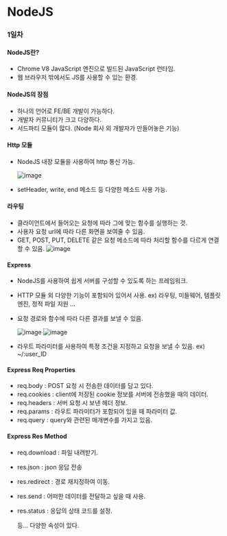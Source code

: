 # NodeJS

### 1일차
#### NodeJS란?
 - Chrome V8 JavaScript 엔진으로 빌드된 JavaScript 런타임.
 - 웹 브라우저 밖에서도 JS를 사용할 수 있는 환경.

#### NodeJS의 장점
 - 하나의 언어로 FE/BE 개발이 가능하다.
 - 개발자 커뮤니티가 크고 다양하다.
 - 서드파티 모듈이 많다. (Node 회사 외 개발자가 만들어놓은 기능)

#### Http 모듈
 - NodeJS 내장 모듈을 사용하여 http 통신 가능.
   
   ![image](https://github.com/dlgusdn978/NodeJS-Study-Notes/assets/73580422/3699c084-369d-459e-9894-b5c5da60598d)
  
 - setHeader, write, end 메소드 등 다양한 메소드 사용 가능.

#### 라우팅
 - 클라이언트에서 들어오는 요청에 따라 그에 맞는 함수를 실행하는 것.
 - 사용자 요청 url에 따라 다른 화면을 보여줄 수 있음.
 - GET, POST, PUT, DELETE 같은 요청 메소드에 따라 처리할 함수를 다르게 연결할 수 있음.
   ![image](https://github.com/dlgusdn978/NodeJS-Study-Notes/assets/73580422/7e7486fc-3fd8-443f-9254-eb19310f0bbc)

#### Express
 - NodeJS를 사용하여 쉽게 서버를 구성할 수 있도록 하는 프레임워크.
 - HTTP 모듈 외 다양한 기능이 포함되어 있어서 사용.
    ex) 라우팅, 미들웨어, 템플릿 엔진, 정적 파일 지원 ...
 - 요청 경로와 함수에 따라 다른 결과를 보낼 수 있음.
   
   ![image](https://github.com/dlgusdn978/NodeJS-Study-Notes/assets/73580422/269b13e4-da83-4939-825f-1e85be1e66ae)
   ![image](https://github.com/dlgusdn978/NodeJS-Study-Notes/assets/73580422/bb8c5725-7cf5-421a-bbd1-d6f250de97d5)

 - 라우트 파라미터를 사용하여 특정 조건을 지정하고 요청을 보낼 수 있음.
   ex) ~/:user_ID


#### Express Req Properties
 - req.body : POST 요청 시 전송한 데이터를 담고 있다.
 - req.cookies : client에 저장된 cookie 정보를 서버에 전송했을 때의 데이터.
 - req.headers : 서버 요청 시 보낸 헤더 정보.
 - req.params : 라우트 파라미터가 포함되어 있을 때 파라미터 값.
 - req.query : query와 관련된 매개변수를 가지고 있음.

#### Express Res Method
 - req.download : 파일 내려받기.
 - res.json : json 응답 전송
 - res.redirect : 경로 재지정하여 이동.
 - res.send : 어떠한 데이터를 전달하고 싶을 때 사용.
 - res.status : 응답의 상태 코드를 설정.
   
   등... 다양한 속성이 있다.
